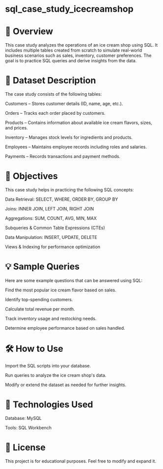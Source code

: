 # sql_case_study_icecreamshop

# 📌 Overview
This case study analyzes the operations of an ice cream shop using SQL. It includes multiple tables created from scratch to simulate real-world business scenarios such as sales, inventory, customer preferences. The goal is to practice SQL queries and derive insights from the data.

# 📂 Dataset Description
The case study consists of the following tables:


Customers – Stores customer details (ID, name, age, etc.).

Orders – Tracks each order placed by customers.

Products – Contains information about available ice cream flavors, sizes, and prices.

Inventory – Manages stock levels for ingredients and products.

Employees – Maintains employee records including roles and salaries.

Payments – Records transactions and payment methods.


# 🎯 Objectives

This case study helps in practicing the following SQL concepts:

Data Retrieval: SELECT, WHERE, ORDER BY, GROUP BY

Joins: INNER JOIN, LEFT JOIN, RIGHT JOIN

Aggregations: SUM, COUNT, AVG, MIN, MAX

Subqueries & Common Table Expressions (CTEs)

Data Manipulation: INSERT, UPDATE, DELETE

Views & Indexing for performance optimization


# 💡 Sample Queries

Here are some example questions that can be answered using SQL:


Find the most popular ice cream flavor based on sales.

Identify top-spending customers.

Calculate total revenue per month.

Track inventory usage and restocking needs.

Determine employee performance based on sales handled.


# 🛠️ How to Use


Import the SQL scripts into your database.

Run queries to analyze the ice cream shop's data.

Modify or extend the dataset as needed for further insights.

# 📌 Technologies Used

Database: MySQL

Tools: SQL Workbench


# 📜 License
This project is for educational purposes. Feel free to modify and expand it.
